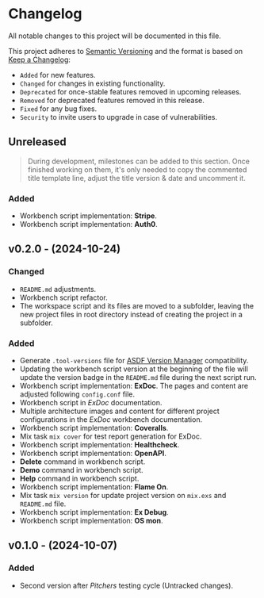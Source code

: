 <!-- markdownlint-disable MD024 -->
# Changelog

All notable changes to this project will be documented in this file.

This project adheres to [Semantic Versioning](https://semver.org/spec/v2.0.0.html) and the format is based on [Keep a Changelog](https://keepachangelog.com/en/1.0.0/):

- `Added` for new features.
- `Changed` for changes in existing functionality.
- `Deprecated` for once-stable features removed in upcoming releases.
- `Removed` for deprecated features removed in this release.
- `Fixed` for any bug fixes.
- `Security` to invite users to upgrade in case of vulnerabilities.

## Unreleased

> During development, milestones can be added to this section. Once finished working on them, it's only needed to copy the commented title template line, adjust the title version & date and uncomment it.
<!-- ## v0.0.0 - (0000-00-00) -->
<!--
    # CONTINUE
    2 exdocs & helthcheck controllers docs and tests
    3 Enhancements
        ecto enhacements for exdocs and schemas
        -> error: field types in documentation all are any() 
        -> change schema module name
        remove githooks?
    4 Auth0 <-------------- al terminar aqui, te pasas al sitio JayParcade
    5 Stripe
          

- db port change breask pgadmin maybe back
- Solve Gettext incompatibility when HTML (maybe it doesnt worth the time):
  
    <https://github.com/elixir-gettext/gettext/blob/main/CHANGELOG.md>

    mix.lock -> "gettext": {:hex, :gettext, "0.26.1" >= 0.26

    1. Change the file lib/my_app_web.ex

        (+/-) line 46: change from import MyAppWeb.Gettext to use Gettext, backend: MyAppWeb.Gettext;
        (+/-) line 88: change import MyAppWeb.Gettext to use Gettext, backend: MyAppWeb.Gettext

    2. Change the file lib/my_app_web/components/core_components.ex:

        (+/-) line 20: change import MyAppWeb.Gettext to use Gettext, backend: MyAppWeb.Gettext

    3. Change the file: lib/my_app_web/gettext.ex:

        (+/-) line 23: change from use Gettext, otp_app: :my_app to use Gettext.Backend, otp_app: :my_app
-->

### Added

- Workbench script implementation: **Stripe**.
- Workbench script implementation: **Auth0**.

## v0.2.0 - (2024-10-24)

### Changed

- `README.md` adjustments.
- Workbench script refactor.
- The workspace script and its files are moved to a subfolder, leaving the new project files in root directory instead of creating the project in a subfolder.

### Added

- Generate `.tool-versions` file for [ASDF Version Manager](https://asdf-vm.com/) compatibility.
- Updating the workbench script version at the beginning of the file will update the version badge in the `README.md` file during the next script run.
- Workbench script implementation: **ExDoc**. The pages and content are adjusted following `config.conf` file.
- Workbench script in *ExDoc* documentation.
- Multiple architecture images and content for different project configurations in the *ExDoc* workbench documentation.
- Workbench script implementation: **Coveralls**.
- Mix task `mix cover` for test report generation for ExDoc.
- Workbench script implementation: **Healthcheck**.
- Workbench script implementation: **OpenAPI**.
- **Delete** command in workbench script.
- **Demo** command in workbench script.
- **Help** command in workbench script.
- Workbench script implementation: **Flame On**.
- Mix task `mix version` for update project version on `mix.exs` and `README.md` file.
- Workbench script implementation: **Ex Debug**.
- Workbench script implementation: **OS mon**.

## v0.1.0 - (2024-10-07)

### Added

- Second version after *Pitchers* testing cycle (Untracked changes).
